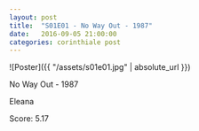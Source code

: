 ```yaml
---
layout: post
title:  "S01E01 - No Way Out - 1987"
date:   2016-09-05 21:00:00
categories: corinthiale post
---
```


![Poster]({{ "/assets/s01e01.jpg" | absolute_url }})

No Way Out - 1987

Eleana

Score: 5.17

